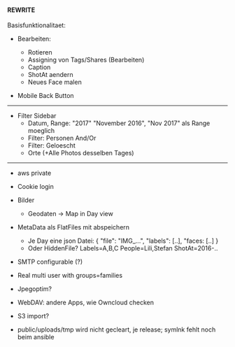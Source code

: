#### REWRITE

Basisfunktionalitaet:

* Bearbeiten:
  * Rotieren
  * Assigning von Tags/Shares (Bearbeiten)
  * Caption
  * ShotAt aendern
  * Neues Face malen

* Mobile Back Button

---

* Filter Sidebar
  * Datum, Range: "2017"  "November 2016", "Nov 2017" als Range moeglich
  * Filter: Personen And/Or
  * Filter: Geloescht
  * Orte (+Alle Photos desselben Tages)

---

* aws private
* Cookie login

* Bilder
  * Geodaten -> Map in Day view

* MetaData als FlatFiles mit abspeichern
  * Je Day eine json Datei:
  {
    "file": "IMG_...",
    "labels": [..],
    "faces: [..]
  }
  * Oder HiddenFile?
    Labels=A,B,C
    People=Lili,Stefan
    ShotAt=2016-..

* SMTP configurable (?)
* Real multi user with groups=families
* Jpegoptim?

* WebDAV: andere Apps, wie Owncloud checken
* S3 import?
* public/uploads/tmp wird nicht gecleart, je release; symlnk fehlt noch beim ansible
